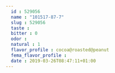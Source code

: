 ```yaml
---
  id : 529056
  name : "101517-87-7"
  slug : 529056
  taste : 
  bitter : 0
  odor : 
  natural : 1
  flavor_profile : cocoa@roasted@peanut
  fema_flavor_profile : 
  date : 2019-03-26T08:47:11+01:00
---
```



